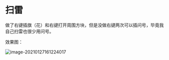 # 扫雷

做了右键插旗（花）和右键打开周围方块，但是没做右键两次可以插问号，毕竟我自己扫雷也很少用问号。

效果图：

![image-20210127161224017](D:\sya\eclipse-work-space\saolei\image-20210127161224017.png)
